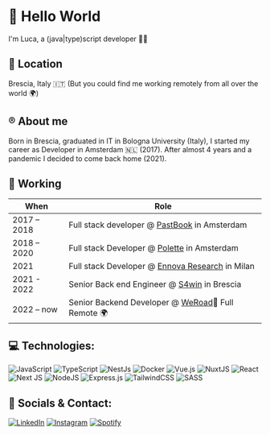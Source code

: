 # 👋 Hello World
I'm Luca, a (java|type)script developer 🧑‍💻

## 📍 Location
Brescia, Italy 🇮🇹 (But you could find me working remotely from all over the world 🌍)

## ® About me
Born in Brescia, graduated in IT in Bologna University (Italy), I started my career as Developer in Amsterdam 🇳🇱 (2017).
After almost 4 years and a pandemic I decided to come back home (2021). 

## 💼 Working

| When          | Role                                                                            |
|---------------|---------------------------------------------------------------------------------|
| 2017 – 2018   | Full stack developer @ [PastBook](https://pastbook.com) in Amsterdam            |
| 2018 – 2020   | Full stack Developer @ [Polette](https://polette.com) in Amsterdam              |
| 2021          | Full stack Developer @ [Ennova Research](https://ennova-research.com/) in Milan |
| 2021 - 2022   | Senior Back end Engineer @ [S4win](https://www.s4win.com) in Brescia            |
| 2022 – now    | Senior Backend Developer @ [WeRoad](https://weroad.com/)🐒 Full Remote 🌍        |


## 💻 Technologies:

![JavaScript](https://img.shields.io/badge/javascript-%23323330.svg?style=flat&logo=javascript&logoColor=%23F7DF1E)
![TypeScript](https://img.shields.io/badge/typescript-%23007ACC.svg?style=flat&logo=typescript&logoColor=white)
![NestJs](https://img.shields.io/badge/-NestJs-ea2845?style=flat-square&logo=nestjs&logoColor=white)
![Docker](https://img.shields.io/badge/docker-%230db7ed.svg?style=flat&logo=docker&logoColor=white)
![Vue.js](https://img.shields.io/badge/vuejs-%2335495e.svg?style=flat&logo=vuedotjs&logoColor=%234FC08D)
![NuxtJS](https://img.shields.io/badge/Nuxt-black?style=flat&logo=nuxt.js&logoColor=white)
![React](https://img.shields.io/badge/react-%2320232a.svg?style=flat&logo=react&logoColor=%2361DAFB)
![Next JS](https://img.shields.io/badge/Next-black?style=flat&logo=next.js&logoColor=white)
![NodeJS](https://img.shields.io/badge/node.js-6DA55F?style=flat&logo=node.js&logoColor=white)
![Express.js](https://img.shields.io/badge/express.js-%23404d59.svg?style=flat&logo=express&logoColor=%2361DAFB)
![TailwindCSS](https://img.shields.io/badge/tailwindcss-%2338B2AC.svg?style=flat&logo=tailwind-css&logoColor=white)
![SASS](https://img.shields.io/badge/SASS-hotpink.svg?style=flat&logo=SASS&logoColor=white)

## 👥 Socials & Contact:

[![LinkedIn](https://img.shields.io/badge/LinkedIn-0077B5?style=for-the-badge&logo=linkedin&logoColor=white)](https://www.linkedin.com/in/luca-bonini-dev/)
[![Instagram](https://img.shields.io/badge/Instagram-E4405F?style=for-the-badge&logo=instagram&logoColor=white)](https://www.instagram.com/lucab0nini/)
[![Spotify](https://img.shields.io/badge/Spotify-1ED760?&style=for-the-badge&logo=spotify&logoColor=white)](https://open.spotify.com/user/1184849236?si=rpK6_Ko9R-GSK94tP8ICTw)




<!--
**LucaBonini/lucabonini** is a ✨ _special_ ✨ repository because its `README.md` (this file) appears on your GitHub profile.

Here are some ideas to get you started:

- 🔭 I’m currently working on ...
- 🌱 I’m currently learning ...
- 👯 I’m looking to collaborate on ...
- 🤔 I’m looking for help with ...
- 💬 Ask me about ...
- 📫 How to reach me: ...
- 😄 Pronouns: ...
- ⚡ Fun fact: ...
-->
